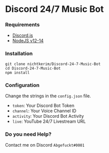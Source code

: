# Discord 24/7 Music Bot

### Requirements
- [Discord.js](https://discord.js.org/#/)
- [NodeJS v12-14](https://discord.js.org/#/)

### Installation
```
git clone nichtkerim/Discord-24-7-Music-Bot
cd Discord-24-7-Music-Bot
npm install
```

### Configuration

Change the strings in the `config.json` file.
- `token`: Your Discord Bot Token
- `channel`: Your Voice Channel ID
- `activity`: Your Discord Bot Activity
- `live`: YouTube 24/7 Livestream URL

### Do you need Help?
Contact me on Discord `Abgefuckt#0001`
